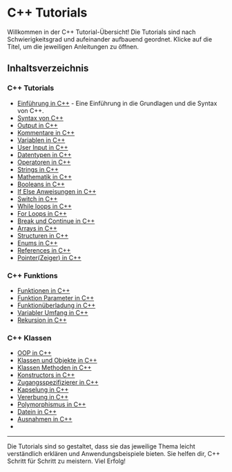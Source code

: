 # C++ Tutorials

Willkommen in der C++ Tutorial-Übersicht! Die Tutorials sind nach Schwierigkeitsgrad und aufeinander aufbauend geordnet. Klicke auf die Titel, um die jeweiligen Anleitungen zu öffnen.

## Inhaltsverzeichnis
### C++ Tutorials
- [Einführung in C++](Einführung_in_cpp.md) - Eine Einführung in die Grundlagen und die Syntax von C++.
- [Syntax von C++](Syntax.md)
- [Output in C++](Output.md)
- [Kommentare in C++](Comments.md)
- [Variablen in C++](Variablen.md)
- [User Input in C++](UserInput.md)
- [Datentypen in C++](Datatypes.md)
- [Operatoren in C++](Operators.md)
- [Strings in C++](Strings.md)
- [Mathematik in C++](Math.md)
- [Booleans in C++](Booleans.md)
- [If Else Anweisungen in C++](Conditions.md)
- [Switch in C++](Switch.md)
- [While loops in C++](Whileloop.md)
- [For Loops in C++](Forloop.md)
- [Break und Continue in C++](Breakcontinue.md)
- [Arrays in C++](Arrays.md)
- [Structuren in C++](Structures.md)
- [Enums in C++](Enums.md)
- [References in C++](References.md)
- [Pointer(Zeiger) in C++](Pointers.md)
### C++ Funktions
- [Funktionen in C++](Functions.md)
- [Funktion Parameter in C++](Funktionparameters.md)
- [Funktionüberladung in C++](Functionoverloading.md)
- [Variabler Umfang in C++](Scope.md)
- [Rekursion in C++](Recursion.md)
### C++ Klassen
- [OOP in C++](Oop.md)
- [Klassen und Objekte in C++](ClassesObjects.md)
- [Klassen Methoden in C++](Classmethods.md)
- [Konstructors in C++](Constructors.md)
- [Zugangsspezifizierer in C++](Accessspecifiers.md)
- [Kapselung in C++](Encapsulation.md)
- [Vererbung in C++](Inheritance.md)
- [Polymorphismus in C++](Polymorphism.md)
- [Datein in C++](Files.md)
- [Ausnahmen in C++](Exceptions.md)
- 
  
---

Die Tutorials sind so gestaltet, dass sie das jeweilige Thema leicht verständlich erklären und Anwendungsbeispiele bieten. Sie helfen dir, C++ Schritt für Schritt zu meistern. Viel Erfolg!

